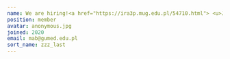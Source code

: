 ```yaml
---
name: We are hiring!<a href="https://ira3p.mug.edu.pl/54710.html"> <u>Join Us!</u></a>
position: member
avatar: anonymous.jpg
joined: 2020
email: mab@gumed.edu.pl
sort_name: zzz_last
---
```


